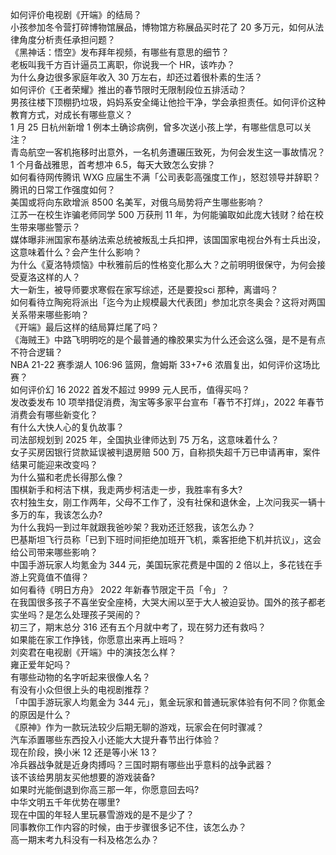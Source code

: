 如何评价电视剧《开端》的结局？  
小孩参加冬令营打碎博物馆展品，博物馆方称展品买时花了 20 多万元，如何从法律角度分析责任承担问题？  
《黑神话：悟空》发布拜年视频，有哪些有意思的细节？  
老板叫我千方百计逼员工离职，你说我一个 HR，该咋办？  
为什么身边很多家庭年收入 30 万左右，却还过着很朴素的生活？  
如何评价《王者荣耀》推出的春节限时无限制段位五排活动？  
男孩往楼下顶棚扔垃圾，妈妈系安全绳让他捡干净，学会承担责任。如何评价这种教育方式，对成长有哪些意义？  
1 月 25 日杭州新增 1 例本土确诊病例，曾多次送小孩上学，有哪些信息可以关注？  
青岛航空一客机拖移时出意外，一名机务遭碾压致死，为何会发生这一事故情况？  
1 个月备战雅思，首考想冲 6.5，每天大致怎么安排？  
如何看待网传腾讯 WXG 应届生不满「公司表彰高强度工作」，怒怼领导并辞职？腾讯的日常工作强度如何？  
美国或将向东欧增派 8500 名美军，对俄乌局势将产生哪些影响？  
江苏一在校生诈骗老师同学 500 万获刑 11 年，为何能骗取如此庞大钱财？给在校生带来哪些警示？  
媒体曝非洲国家布基纳法索总统被叛乱士兵扣押，该国国家电视台外有士兵出没，这意味着什么？会产生什么影响？  
为什么《夏洛特烦恼》中秋雅前后的性格变化那么大？之前明明很保守，为何会接受夏洛这样的人？  
大一新生，被导师要求寒假在家写综述，还是要投sci 那种，离谱吗？  
如何看待立陶宛将派出「迄今为止规模最大代表团」参加北京冬奥会？这将对两国关系带来哪些影响？  
《开端》最后这样的结局算烂尾了吗？  
《海贼王》中路飞明明吃的是个最普通的橡胶果实为什么还会这么强，是不是有点不符合逻辑？  
NBA 21-22 赛季湖人 106:96 篮网，詹姆斯 33+7+6 浓眉复出，如何评价这场比赛？  
如何评价幻 16 2022 首发不超过 9999 元人民币，值得买吗？  
发改委发布 10 项举措促消费，淘宝等多家平台宣布「春节不打烊」，2022 年春节消费会有哪些新变化？  
有什么大快人心的复仇故事？  
司法部规划到 2025 年，全国执业律师达到 75 万名，这意味着什么？  
女子买房因银行贷款延误被判退房赔 500 万，自称损失超千万已申请再审，案件结果可能迎来改变吗？  
为什么猫和老虎长得那么像？  
围棋新手和柯洁下棋，我走两步柯洁走一步，我胜率有多大?  
农村独生女，刚工作两年，父母不工作了，没有社保和退休金，上次问我买一辆十多万的车，我该怎么办?  
为什么我妈一到过年就跟我爸吵架？我劝还迁怒我，该怎么办？  
巴基斯坦飞行员称「已到下班时间拒绝加班开飞机，乘客拒绝下机并抗议」，这会给公司带来哪些影响？  
中国手游玩家人均氪金为 344 元，美国玩家花费是中国的 2 倍以上，多花钱在手游上究竟值不值得？  
如何看待《明日方舟》 2022 年新春节限定干员「令」？  
在我国很多孩子不喜坐安全座椅，大哭大闹以至于大人被迫妥协。国外的孩子都老实坐吗？是怎么处理孩子哭闹的？  
初三了，期末总分 316 还有五个月就中考了，现在努力还有救吗？  
如果能在家工作挣钱，你愿意出来再上班吗？  
刘奕君在电视剧《开端》中的演技怎么样？  
雍正爱年妃吗？  
有哪些动物的名字听起来很像人名？  
有没有小众但很上头的电视剧推荐？  
「中国手游玩家人均氪金为 344 元」，氪金玩家和普通玩家体验有何不同？你氪金的原因是什么？  
《原神》作为一款玩法较少后期无聊的游戏，玩家会在何时骤减？  
汽车添置哪些东西投入小还能大大提升春节出行体验？  
现在阶段，换小米 12 还是等小米 13？  
冷兵器战争就是近身肉搏吗？三国时期有哪些出乎意料的战争武器？  
该不该给男朋友买他想要的游戏装备?  
如果时光能倒退到你高三那一年，你愿意回去吗?  
中华文明五千年优势在哪里?  
现在中国的年轻人里玩暴雪游戏的是不是少了？  
同事教你工作内容的时候，由于步骤很多记不住，该怎么办？  
高一期末考九科没有一科及格怎么办？  
